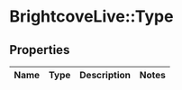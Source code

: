 # BrightcoveLive::Type

## Properties
Name | Type | Description | Notes
------------ | ------------- | ------------- | -------------


